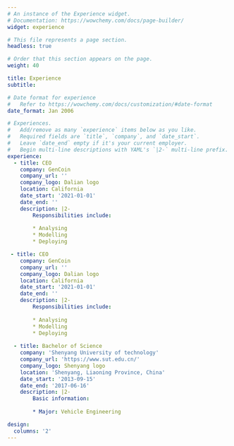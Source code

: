 ```yaml
---
# An instance of the Experience widget.
# Documentation: https://wowchemy.com/docs/page-builder/
widget: experience

# This file represents a page section.
headless: true

# Order that this section appears on the page.
weight: 40

title: Experience
subtitle:

# Date format for experience
#   Refer to https://wowchemy.com/docs/customization/#date-format
date_format: Jan 2006

# Experiences.
#   Add/remove as many `experience` items below as you like.
#   Required fields are `title`, `company`, and `date_start`.
#   Leave `date_end` empty if it's your current employer.
#   Begin multi-line descriptions with YAML's `|2-` multi-line prefix.
experience:
  - title: CEO
    company: GenCoin
    company_url: ''
    company_logo: Dalian logo
    location: California
    date_start: '2021-01-01'
    date_end: ''
    description: |2-
        Responsibilities include:
        
        * Analysing
        * Modelling
        * Deploying

 - title: CEO
    company: GenCoin
    company_url: ''
    company_logo: Dalian logo
    location: California
    date_start: '2021-01-01'
    date_end: ''
    description: |2-
        Responsibilities include:
        
        * Analysing
        * Modelling
        * Deploying
        
  - title: Bachelor of Science
    company: 'Shenyang University of technology'
    company_url: 'https://www.sut.edu.cn/'
    company_logo: Shenyang logo
    location: 'Shenyang, Liaoning Province, China'
    date_start: '2013-09-15'
    date_end: '2017-06-16'
    description: |2-
        Basic information:
        
        * Major: Vehicle Engineering

design:
  columns: '2'
---
```

